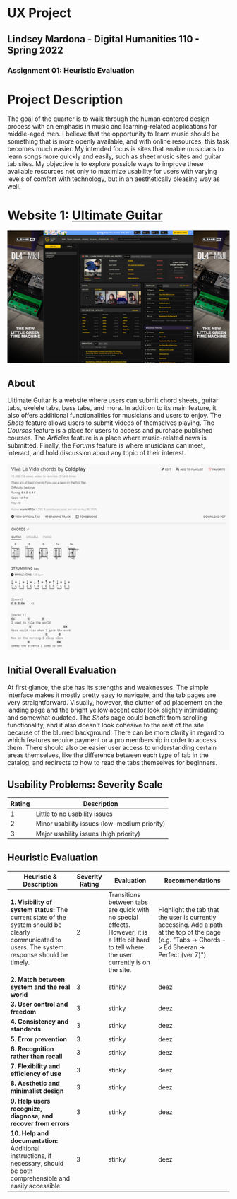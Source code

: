 # UX Project
## Lindsey Mardona - Digital Humanities 110 - Spring 2022
### Assignment 01: Heuristic Evaluation

# Project Description #
The goal of the quarter is to walk through the human centered design process with an emphasis in music and learning-related applications for middle-aged men. I believe that the opportunity to learn music should be something that is more openly available, and with online resources, this task becomes much easier. My intended focus is sites that enable musicians to learn songs more quickly and easily, such as sheet music sites and guitar tab sites. My objective is to explore possible ways to improve these available resources not only to maximize usability for users with varying levels of comfort with technology, but in an aesthetically pleasing way as well.

# Website 1: [Ultimate Guitar](https://www.ultimate-guitar.com/) #
![ultimate-guitar](/pictures/ultimate-guitar.png)

## About ##
Ultimate Guitar is a website where users can submit chord sheets, guitar tabs, ukelele tabs, bass tabs, and more. In addition to its main feature, it also offers additional functionalities for musicians and users to enjoy. The *Shots* feature allows users to submit videos of themselves playing. The *Courses* feature is a place for users to access and purchase published courses. The *Articles* feature is a place where music-related news is submitted. Finally, the *Forums* feature is where musicians can meet, interact, and hold discussion about any topic of their interest.
\
\
![ultimate-guitar-chordsheet](/pictures/ultimate-guitar-chordsheet.png)

## Initial Overall Evaluation ##
At first glance, the site has its strengths and weaknesses. The simple interface makes it mostly pretty easy to navigate, and the tab pages are very straightforward. Visually, however, the clutter of ad placement on the landing page and the bright yellow accent color look slightly intimidating and somewhat oudated. The *Shots* page could benefit from scrolling functionality, and it also doesn't look cohesive to the rest of the site because of the blurred background. There can be more clarity in regard to which features require payment or a pro membership in order to access them. There should also be easier user access to understanding certain areas themselves, like the difference between each type of tab in the catalog, and redirects to how to read the tabs themselves for beginners. 

## Usability Problems: Severity Scale ##
**Rating** | **Description** 
-----------|--------------------
1 | Little to no usability issues
2 | Minor usability issues (low-medium priority)
3 | Major usability issues (high priority)

## Heuristic Evaluation ##
**Heuristic & Description** | **Severity Rating** | **Evaluation** | **Recommendations** 
----------------------------|--------------------|----------------|------------------------
**1. Visibility of system status:** The current state of the system should be clearly communicated to users. The system response should be timely. | 2 | Transitions between tabs are quick with no special effects. However, it is a little bit hard to tell where the user currently is on the site. | Highlight the tab that the user is currently accessing. Add a path at the top of the page (e.g. "Tabs -> Chords -> Ed Sheeran -> Perfect (ver 7)").
**2. Match between system and the real world** | 3 | stinky | deez
**3. User control and freedom** | 3 | stinky | deez
**4. Consistency and standards** | 3 | stinky | deez
**5. Error prevention** | 3 | stinky | deez
**6. Recognition rather than recall** | 3 | stinky | deez
**7. Flexibility and efficiency of use** | 3 | stinky | deez
**8. Aesthetic and minimalist design** | 3 | stinky | deez
**9. Help users recognize, diagnose, and recover from errors** | 3 | stinky | deez
**10. Help and documentation:** Additional instructions, if necessary, should be both comprehensible and easily accessible. | 3 | stinky | deez
